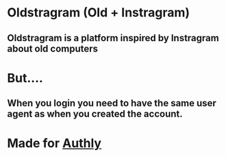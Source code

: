 # Oldstragram (Old + Instragram)

## Oldstragram is a platform inspired by Instragram about old computers

# But....

## When you login you need to have the same user agent as when you created the account.

# Made for [Authly](https://authly.hackclub.com/home.html)
